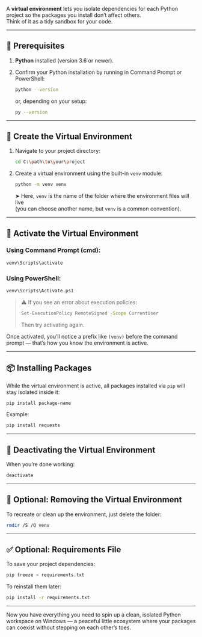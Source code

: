A **virtual environment** lets you isolate dependencies for each Python project so the packages you install don’t affect others.  
Think of it as a tidy sandbox for your code.

---

## 🔧 Prerequisites

1. **Python** installed (version 3.6 or newer).  
2. Confirm your Python installation by running in Command Prompt or PowerShell:

   ```bash
   python --version
   ```
   or, depending on your setup:
   ```bash
   py --version
   ```

---

## 🚀 Create the Virtual Environment

1. Navigate to your project directory:
   ```bash
   cd C:\path\to\your\project
   ```

2. Create a virtual environment using the built-in `venv` module:
   ```bash
   python -m venv venv
   ```
   ➤ Here, `venv` is the name of the folder where the environment files will live  
   (you can choose another name, but `venv` is a common convention).

---

## 🧠 Activate the Virtual Environment

### Using **Command Prompt (cmd)**:
```bash
venv\Scripts\activate
```

### Using **PowerShell**:
```bash
venv\Scripts\Activate.ps1
```

> ⚠️ If you see an error about execution policies:
> ```bash
> Set-ExecutionPolicy RemoteSigned -Scope CurrentUser
> ```
> Then try activating again.

Once activated, you’ll notice a prefix like `(venv)` before the command prompt — that’s how you know the environment is active.

---

## 📦 Installing Packages

While the virtual environment is active, all packages installed via `pip` will stay isolated inside it:

```bash
pip install package-name
```

Example:
```bash
pip install requests
```

---

## 🚪 Deactivating the Virtual Environment

When you’re done working:
```bash
deactivate
```

---

## 🧹 Optional: Removing the Virtual Environment

To recreate or clean up the environment, just delete the folder:
```bash
rmdir /S /Q venv
```

---

## ✅ Optional: Requirements File

To save your project dependencies:
```bash
pip freeze > requirements.txt
```

To reinstall them later:
```bash
pip install -r requirements.txt
```

---

Now you have everything you need to spin up a clean, isolated Python workspace on Windows — a peaceful little ecosystem where your packages can coexist without stepping on each other’s toes.

